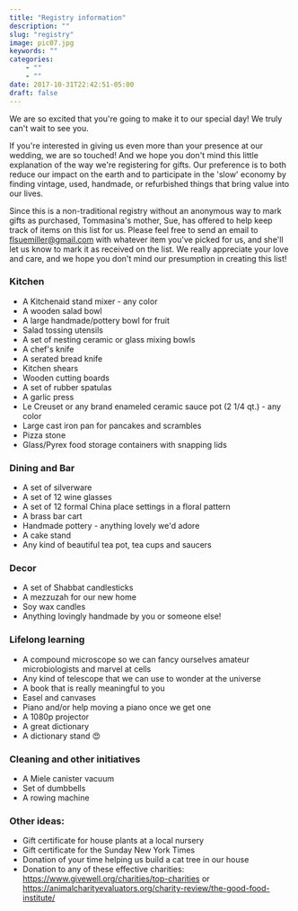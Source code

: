 ```yaml
---
title: "Registry information"
description: ""
slug: "registry"
image: pic07.jpg
keywords: ""
categories:
    - ""
    - ""
date: 2017-10-31T22:42:51-05:00
draft: false
---
```


We are so excited that you're going to make it to our special day! We truly can't wait to see you.

If you're interested in giving us even more than your presence at our wedding, we are so touched! And we hope you don't mind this little explanation of the way we're registering for gifts. Our preference is to both reduce our impact on the earth and to participate in the 'slow' economy by finding vintage, used, handmade, or refurbished things that bring value into our lives.

Since this is a non-traditional registry without an anonymous way to mark gifts as purchased, Tommasina's mother, Sue, has offered to help keep track of items on this list for us. Please feel free to send an email to flsuemiller@gmail.com with whatever item you've picked for us, and she'll let us know to mark it as received on the list. We really appreciate your love and care, and we hope you don't mind our presumption in creating this list!

### Kitchen
- A Kitchenaid stand mixer - any color
- A wooden salad bowl
- A large handmade/pottery bowl for fruit
- Salad tossing utensils
- A set of nesting ceramic or glass mixing bowls
- A chef's knife
- A serated bread knife
- Kitchen shears
- Wooden cutting boards
- A set of rubber spatulas
- A garlic press
- Le Creuset or any brand enameled ceramic sauce pot (2 1/4 qt.) - any color
- Large cast iron pan for pancakes and scrambles
- Pizza stone
- Glass/Pyrex food storage containers with snapping lids

### Dining and Bar
- A set of silverware
- A set of 12 wine glasses
- A set of 12 formal China place settings in a floral pattern
- A brass bar cart  
- Handmade pottery - anything lovely we'd adore
- A cake stand
- Any kind of beautiful tea pot, tea cups and saucers

### Decor
- A set of Shabbat candlesticks
- A mezzuzah for our new home
- Soy wax candles
- Anything lovingly handmade by you or someone else!

### Lifelong learning
- A compound microscope so we can fancy ourselves amateur microbiologists and marvel at cells
- Any kind of telescope that we can use to wonder at the universe
- A book that is really meaningful to you
- Easel and canvases
- Piano and/or help moving a piano once we get one
- A 1080p projector
- A great dictionary
- A dictionary stand 😍

### Cleaning and other initiatives
- A Miele canister vacuum
- Set of dumbbells
- A rowing machine

### Other ideas:
- Gift certificate for house plants at a local nursery
- Gift certificate for the Sunday New York Times
- Donation of your time helping us build a cat tree in our house
- Donation to any of these effective charities: https://www.givewell.org/charities/top-charities or https://animalcharityevaluators.org/charity-review/the-good-food-institute/

